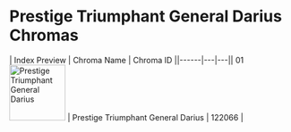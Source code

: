 # Prestige Triumphant General Darius Chromas

| Index  Preview | Chroma Name | Chroma ID ||------|---|---|| 01  <img src='https://raw.communitydragon.org/latest/plugins/rcp-be-lol-game-data/global/default/v1/champion-chroma-images/122/122066.png' alt='Prestige Triumphant General Darius' width='100'> | Prestige Triumphant General Darius | 122066 |